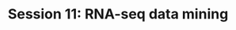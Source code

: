 ---
layout: page
title: "Session 11: RNA-seq data mining "
parent: Sessions
nav_order: 11
permalink: /sessions/session_11
toc: true
tabs: session11_tabs
---
